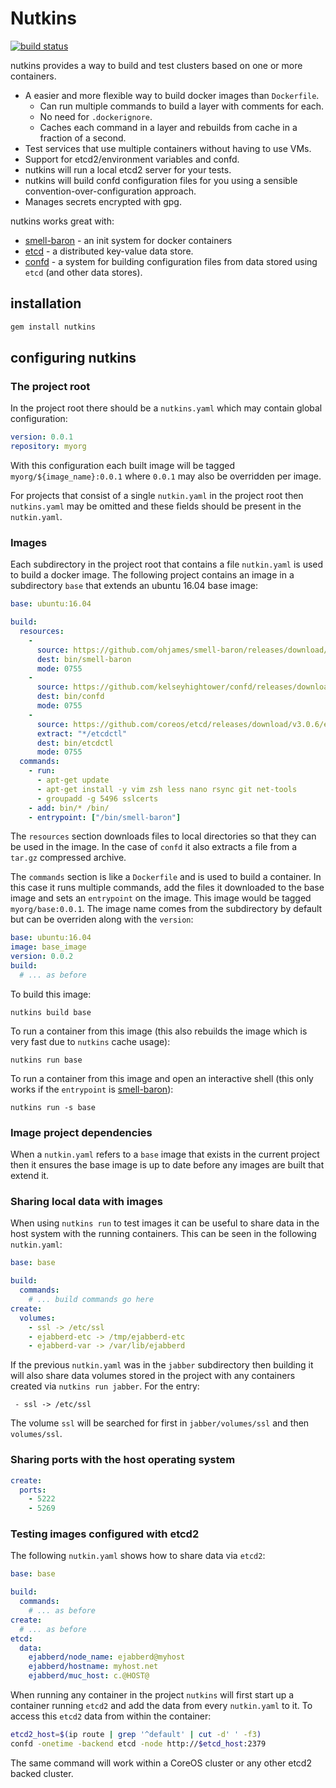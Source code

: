 # Nutkins

[![build status](https://circleci.com/gh/ohjames/nutkins.png)](https://circleci.com/gh/ohjames/nutkins)

nutkins provides a way to build and test clusters based on one or more containers.
 * A easier and more flexible way to build docker images than `Dockerfile`.
   * Can run multiple commands to build a layer with comments for each.
   * No need for `.dockerignore`.
   * Caches each command in a layer and rebuilds from cache in a fraction of a second.
 * Test services that use multiple containers without having to use VMs.
 * Support for etcd2/environment variables and confd.
  * nutkins will run a local etcd2 server for your tests.
  * nutkins will build confd configuration files for you using a sensible convention-over-configuration approach.
 * Manages secrets encrypted with gpg.

nutkins works great with:
 * [smell-baron](https://github.com/ohjames/smell-baron) - an init system for docker containers
 * [etcd](https://github.com/coreos/etcd) - a distributed key-value data store.
 * [confd](https://github.com/kelseyhightower/confd) - a system for building configuration files from data stored using `etcd` (and other data stores).

## installation

```bash
gem install nutkins
```

## configuring nutkins

### The project root

In the project root there should be a `nutkins.yaml` which may contain global configuration:

```yaml
version: 0.0.1
repository: myorg
```

With this configuration each built image will be tagged `myorg/${image_name}:0.0.1` where `0.0.1` may also be overridden per image.

For projects that consist of a single `nutkin.yaml` in the project root then `nutkins.yaml` may be omitted and these fields should be present in the `nutkin.yaml`.

### Images

Each subdirectory in the project root that contains a file `nutkin.yaml` is used to build a docker image. The following project contains an image in a subdirectory `base` that extends an ubuntu 16.04 base image:

```yaml
base: ubuntu:16.04

build:
  resources:
    -
      source: https://github.com/ohjames/smell-baron/releases/download/v0.3.1/smell-baron
      dest: bin/smell-baron
      mode: 0755
    -
      source: https://github.com/kelseyhightower/confd/releases/download/v0.12.0-alpha3/confd-0.12.0-alpha3-linux-amd64
      dest: bin/confd
      mode: 0755
    -
      source: https://github.com/coreos/etcd/releases/download/v3.0.6/etcd-v3.0.6-linux-amd64.tar.gz
      extract: "*/etcdctl"
      dest: bin/etcdctl
      mode: 0755
  commands:
    - run:
      - apt-get update
      - apt-get install -y vim zsh less nano rsync git net-tools
      - groupadd -g 5496 sslcerts
    - add: bin/* /bin/
    - entrypoint: ["/bin/smell-baron"]
```

The `resources` section downloads files to local directories so that they can be used in the image. In the case of `confd` it also extracts a file from a `tar.gz` compressed archive.

The `commands` section is like a `Dockerfile` and is used to build a container. In this case it runs multiple commands, add the files it downloaded to the base image and sets an `entrypoint` on the image. This image would be tagged `myorg/base:0.0.1`. The image name comes from the subdirectory by default but can be overriden along with the `version`:

```yaml
base: ubuntu:16.04
image: base_image
version: 0.0.2
build:
  # ... as before
```

To build this image:
```
nutkins build base
```

To run a container from this image (this also rebuilds the image which is very fast due to `nutkins` cache usage):
```
nutkins run base
```

To run a container from this image and open an interactive shell (this only works if the `entrypoint` is [smell-baron](https://github.com/ohjames/smell-baron)):
```
nutkins run -s base
```

### Image project dependencies

When a `nutkin.yaml` refers to a `base` image that exists in the current project then it ensures the base image is up to date before any images are built that extend it.

### Sharing local data with images

When using `nutkins run` to test images it can be useful to share data in the host system with the running containers. This can be seen in the following `nutkin.yaml`:

```yaml
base: base

build:
  commands:
    # ... build commands go here
create:
  volumes:
    - ssl -> /etc/ssl
    - ejabberd-etc -> /tmp/ejabberd-etc
    - ejabberd-var -> /var/lib/ejabberd
```

If the previous `nutkin.yaml` was in the `jabber` subdirectory then building it will also share data volumes stored in the project with any containers created via `nutkins run jabber`. For the entry:

```
 - ssl -> /etc/ssl
```

The volume `ssl` will be searched for first in `jabber/volumes/ssl` and then `volumes/ssl`.

### Sharing ports with the host operating system

```yaml
create:
  ports:
    - 5222
    - 5269
```

### Testing images configured with etcd2

The following `nutkin.yaml` shows how to share data via `etcd2`:

```yaml
base: base

build:
  commands:
    # ... as before
create:
  # ... as before
etcd:
  data:
    ejabberd/node_name: ejabberd@myhost
    ejabberd/hostname: myhost.net
    ejabberd/muc_host: c.@HOST@
```

When running any container in the project `nutkins` will first start up a container running `etcd2` and add the data from every `nutkin.yaml` to it. To access this `etcd2` data from within the container:

```bash
etcd2_host=$(ip route | grep '^default' | cut -d' ' -f3)
confd -onetime -backend etcd -node http://$etcd_host:2379
```

The same command will work within a CoreOS cluster or any other etcd2 backed cluster.
